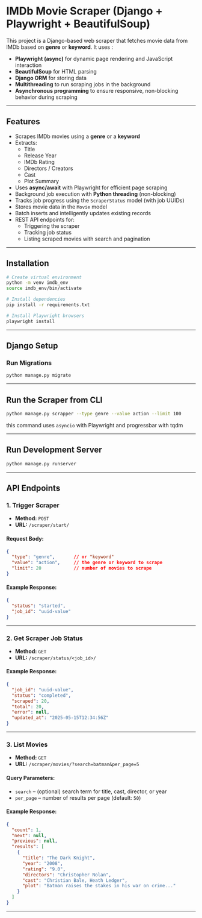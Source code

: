 # IMDb Movie Scraper (Django + Playwright + BeautifulSoup)

This project is a Django-based web scraper that fetches movie data from IMDb based on **genre** or **keyword**. It uses :
-  **Playwright (async)** for dynamic page rendering and JavaScript interaction
-  **BeautifulSoup** for HTML parsing
-  **Django ORM** for storing data
-  **Multithreading** to run scraping jobs in the background
-  **Asynchronous programming** to ensure responsive, non-blocking behavior during scraping

---

## Features

- Scrapes IMDb movies using a **genre** or a **keyword**
- Extracts:
  - Title
  - Release Year
  - IMDb Rating
  - Directors / Creators
  - Cast
  - Plot Summary
- Uses **async/await** with Playwright for efficient page scraping
- Background job execution with **Python threading** (non-blocking)
- Tracks job progress using the `ScraperStatus` model (with job UUIDs)
- Stores movie data in the `Movie` model
- Batch inserts and intelligently updates existing records
- REST API endpoints for:
  - Triggering the scraper
  - Tracking job status
  - Listing scraped movies with search and pagination

---

## Installation

```bash
# Create virtual environment
python -m venv imdb_env
source imdb_env/bin/activate

# Install dependencies
pip install -r requirements.txt

# Install Playwright browsers
playwright install
```

---

## Django Setup

### Run Migrations

```bash
python manage.py migrate
```

---

## Run the Scraper from CLI

```bash
python manage.py scrapper --type genre --value action --limit 100
```
this command uses `asyncio` with Playwright and progressbar with tqdm

---

## Run Development Server

```bash
python manage.py runserver
```

---

## API Endpoints

### 1. Trigger Scraper
- **Method:** `POST`
- **URL:** `/scraper/start/`

#### Request Body:
```json
{
  "type": "genre",       // or "keyword"
  "value": "action",     // the genre or keyword to scrape
  "limit": 20            // number of movies to scrape
}
```

#### Example Response:
```json
{
  "status": "started",
  "job_id": "uuid-value"
}
```

---

### 2. Get Scraper Job Status
- **Method:** `GET`
- **URL:** `/scraper/status/<job_id>/`

#### Example Response:
```json
{
  "job_id": "uuid-value",
  "status": "completed",
  "scraped": 20,
  "total": 20,
  "error": null,
  "updated_at": "2025-05-15T12:34:56Z"
}
```

---

### 3. List Movies
- **Method:** `GET`
- **URL:** `/scraper/movies/?search=batman&per_page=5`

#### Query Parameters:
- `search` – (optional) search term for title, cast, director, or year
- `per_page` – number of results per page (default: `50`)

#### Example Response:
```json
{
  "count": 1,
  "next": null,
  "previous": null,
  "results": [
    {
      "title": "The Dark Knight",
      "year": "2008",
      "rating": "9.0",
      "directors": "Christopher Nolan",
      "cast": "Christian Bale, Heath Ledger",
      "plot": "Batman raises the stakes in his war on crime..."
    }
  ]
}
```

---


